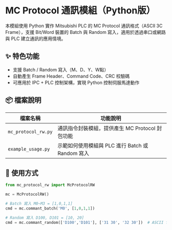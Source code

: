 # MC Protocol 通訊模組（Python版）

本模組使用 Python 實作 Mitsubishi PLC 的 MC Protocol 通訊格式（ASCII 3C Frame），支援 Bit/Word 裝置的 Batch 與 Random 寫入，適用於透過串口或網路與 PLC 建立通訊的應用情境。

## ✨ 特色功能

- 支援 Batch / Random 寫入（M、D、Y、W點）
- 自動產生 Frame Header、Command Code、CRC 校驗碼
- 可應用於 IPC + PLC 控制架構，實現 Python 控制伺服馬達動作

## 📦 檔案說明

| 檔案名稱        | 功能說明 |
|----------------|----------|
| `mc_protocol_rw.py` | 通訊指令封裝模組，提供產生 MC Protocol 封包功能 |
| `example_usage.py` | 示範如何使用模組與 PLC 進行 Batch 或 Random 寫入 |

## 🚀 使用方式

```python
from mc_protocol_rw import McProtocolRW

mc = McProtocolRW()

# Batch 寫入 M0~M3 = [1,0,1,1]
cmd = mc.commant_batch('M0', [1,0,1,1])

# Random 寫入 D100, D101 = [10, 20]
cmd = mc.commant_random(['D100','D101'], ['31 30', '32 30'])  # ASCII for 10, 20
